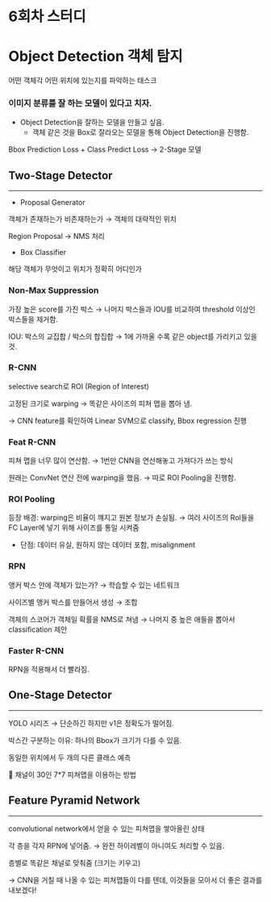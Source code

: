 # 6회차 스터디

# Object Detection 객체 탐지

어떤 객체각 어떤 위치에 있는지를 파악하는 태스크

### 이미지 분류를 잘 하는 모델이 있다고 치자.

- Object Detection을 잘하는 모델을 만들고 싶음.
  - 객체 같은 것을 Box로 잘라오는 모델을 통해 Object Detection을 진행함.

Bbox Prediction Loss + Class Predict Loss → 2-Stage 모델

## Two-Stage Detector

---

- Proposal Generator

객체가 존재하는가 비존재하는가 → 객체의 대략적인 위치

Region Proposal → NMS 처리

- Box Classifier

해당 객체가 무엇이고 위치가 정확히 어디인가

### Non-Max Suppression

가장 높은 score를 가진 박스 → 나머지 박스들과 IOU를 비교하여 threshold 이상인 박스들을 제거함.

IOU: 박스의 교집합 / 박스의 합집합 → 1에 가까울 수록 같은 object를 가리키고 있을 것.

### R-CNN

selective search로 ROI (Region of Interest)

고정된 크기로 warping → 똑같은 사이즈의 피쳐 맵을 뽑아 냄.

→ CNN feature를 확인하여 Linear SVM으로 classify, Bbox regression 진행

### Feat R-CNN

피쳐 맵을 너무 많이 연산함. → 1번만 CNN을 연산해놓고 가져다가 쓰는 방식

원래는 ConvNet 연산 전에 warping을 했음. → 따로 ROI Pooling을 진행함.

### ROI Pooling

등장 배경: warping은 비율이 꺠지고 원본 정보가 손실됨. → 여러 사이즈의 RoI들을 FC Layer에 넣기 위해 사이즈를 통일 시켜줌

- 단점: 데이터 유실, 원하지 않는 데이터 포함, misalignment

### RPN

앵커 박스 안에 객체가 있는가? → 학습할 수 있는 네트워크

사이즈별 앵커 박스를 만들어서 생성 → 조합

객체의 스코어가 객체일 확률을 NMS로 쳐냄 → 나머지 중 높은 애들을 뽑아서 classification 제안

### Faster R-CNN

RPN을 적용해서 더 빨라짐.

## One-Stage Detector

---

YOLO 시리즈 → 단순하긴 하지만 v1은 정확도가 떨어짐.

박스간 구분하는 이유: 하나의 Bbox가 크기가 다를 수 있음.

동일한 위치에서 두 개의 다른 클래스 예측

🔼 채널이 30인 7\*7 피쳐맵을 이용하는 방법

## Feature Pyramid Network

---

convolutional network에서 얻을 수 있는 피쳐맵을 쌓아올린 상태

각 층을 각자 RPN에 넣어줌. → 완전 하이레벨이 아니여도 처리할 수 있음.

층별로 똑같은 채널로 맞춰줌 (크기는 키우고)

→ CNN을 거칠 때 나올 수 있는 피쳐맵들이 다를 텐데, 이것들을 모아서 더 좋은 결과를 내보겠다!
